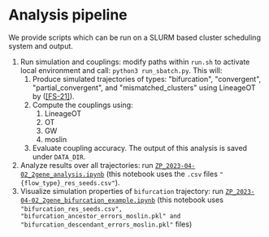 # Analysis pipeline

We provide scripts which can be run on a SLURM based cluster scheduling system and output.

1. Run simulation and couplings: modify paths within `run.sh` to activate local environment and call: `python3 run_sbatch.py`.
This will:
    1. Produce simulated trajectories of types: "bifurcation", "convergent", "partial_convergent", and "mismatched_clusters"  using LineageOT by ([[FS-21]](https://www.nature.com/articles/s41467-021-25133-1)).
    2. Compute the couplings using:
        1. LineageOT
        2. OT
        3. GW
        4. moslin
    3. Evaluate coupling accuracy. The output of this analysis is saved under `DATA_DIR`.
2. Analyze results over all trajectories: run [`ZP_2023-04-02_2gene_analysis.ipynb`](https://github.com/theislab/moslin/tree/main/analysis/simulations/forrow_2gene/ZP_2023-04-02_2gene_analysis.ipynb) (this notebook  uses the `.csv` files `"{flow_type}_res_seeds.csv"`).
3. Visualize simulation properties of `bifurcation` trajectory: run [`ZP_2023-04-02_2gene_bifurcation_example.ipynb`](https://github.com/theislab/moslin/tree/main/analysis/simulations/forrow_2gene/ZP_2023-04-02_2gene_bifurcation_example.ipynb) (this notebook uses `"bifurcation_res_seeds.csv", "bifurcation_ancestor_errors_moslin.pkl" and  "bifurcation_descendant_errors_moslin.pkl"` files)